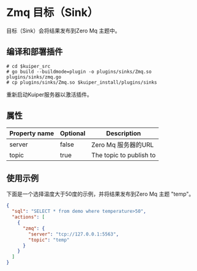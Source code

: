 # Zmq 目标（Sink）

目标（Sink）会将结果发布到Zero Mq 主题中。

## 编译和部署插件

```shell
# cd $kuiper_src
# go build --buildmode=plugin -o plugins/sinks/Zmq.so plugins/sinks/zmq.go
# cp plugins/sinks/Zmq.so $kuiper_install/plugins/sinks
```

重新启动Kuiper服务器以激活插件。

## 属性

| Property name | Optional | Description                                                  |
| ------------- | -------- | ------------------------------------------------------------ |
| server          | false    | Zero Mq 服务器的URL |
| topic      | true     | The topic to publish to |

## 使用示例

下面是一个选择温度大于50度的示例，并将结果发布到Zero Mq 主题 "temp"。

```json
{
  "sql": "SELECT * from demo where temperature>50",
  "actions": [
    {
      "zmq": {
        "server": "tcp://127.0.0.1:5563",
        "topic": "temp"
      }
    }
  ]
}
```

